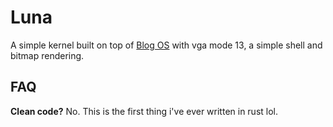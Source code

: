 # Luna
A simple kernel built on top of [Blog OS](https://github.com/phil-opp/blog_os) with vga mode 13, a simple shell and bitmap rendering.

## FAQ

**Clean code?**
No. This is the first thing i've ever written in rust lol.